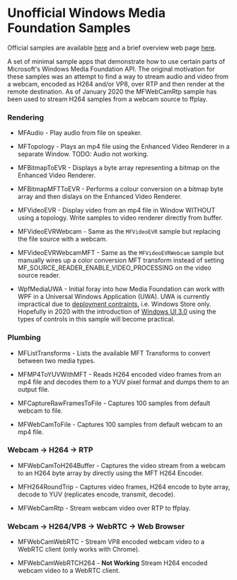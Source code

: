 # Unofficial Windows Media Foundation Samples

Official samples are available [here](https://github.com/microsoft/Windows-classic-samples/tree/master/Samples/Win7Samples/multimedia/mediafoundation) and a brief overview web page [here](https://docs.microsoft.com/en-us/windows/win32/medfound/media-foundation-sdk-samples).

A set of minimal sample apps that demonstrate how to use certain parts of Microsoft's Windows Media Foundation API. The original motivation for these samples was an attempt to find a way to stream audio and video from a webcam, encoded as H264 and/or VP8, over RTP and then render at the remote destination. As of January 2020 the MFWebCamRtp sample has been used to stream H264 samples from a webcam source to ffplay.

### Rendering

 - MFAudio - Play audio from file on speaker.
 
 - MFTopology - Plays an mp4 file using the Enhanced Video Renderer in a separate Window. TODO: Audio not working.
 
 - MFBitmapToEVR - Displays a byte array representing a bitmap on the Enhanced Video Renderer.
 
 - MFBitmapMFTToEVR - Performs a colour conversion on a bitmap byte array and then dislays on the Enhanced Video Renderer. 
 
 - MFVideoEVR - Display video from an mp4 file in Window WITHOUT using a topology. Write samples to video renderer directly from buffer.
 
 - MFVideoEVRWebcam - Same as the `MFVideoEVR` sample but replacing the file source with a webcam.
 
 - MFVideoEVRWebcamMFT - Same as the `MFVideoEVRWebcam` sample but manually wires up a color conversion MFT transform instead of setting MF_SOURCE_READER_ENABLE_VIDEO_PROCESSING on the video source reader.  
 
 - WpfMediaUWA - Initial foray into how Media Foundation can work with WPF in a Universal Windows Application (UWA). UWA is currently impractical due to [deployment contraints](https://docs.microsoft.com/en-us/windows/apps/desktop/choose-your-platform), i.e. Windows Store only. Hopefully in 2020 with the introduction of [Windows UI 3.0](https://docs.microsoft.com/en-us/uwp/toolkits/) using the types of controls in this sample will become practical.
 
### Plumbing

 - MFListTransforms - Lists the available MFT Transforms to convert between two media types.
 
 - MFMP4ToYUVWithMFT - Reads H264 encoded video frames from an mp4 file and decodes them to a YUV pixel format and dumps them to an output file.
 
 - MFCaptureRawFramesToFile - Captures 100 samples from default webcam to file.
 
 - MFWebCamToFile - Captures 100 samples from default webcam to an mp4 file.

### Webcam -> H264 -> RTP

 - MFWebCamToH264Buffer - Captures the video stream from a webcam to an H264 byte array by directly using the MFT H264 Encoder.

 - MFH264RoundTrip - Captures video frames, H264 encode to byte array, decode to YUV (replicates encode, transmit, decode).

 - MFWebCamRtp - Stream webcam video over RTP to ffplay.
 
### Webcam -> H264/VP8 -> WebRTC -> Web Browser
 
 - MFWebCamWebRTC - Stream VP8 encoded webcam video to a WebRTC client (only works with Chrome).
 
 - MFWebCamWebRTCH264 - **Not Working** Stream H264 encoded webcam video to a WebRTC client.
 
 

 

